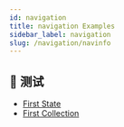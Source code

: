 ```yaml
---
id: navigation
title: navigation Examples
sidebar_label: navigation
slug: /navigation/navinfo
---
```


## 🤠 测试
- [First State](./vue/first-state)
- [First Collection](./vue/first-collection)
